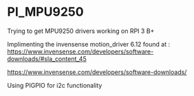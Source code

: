 # PI_MPU9250
Trying to get MPU9250 drivers working on RPI 3 B+

Implimenting the invensense motion_driver 6.12 found at : https://www.invensense.com/developers/software-downloads/#sla_content_45


https://www.invensense.com/developers/software-downloads/

Using PIGPIO for i2c functionality
